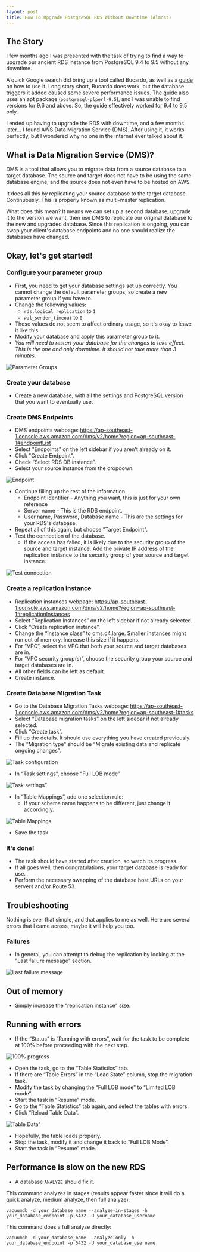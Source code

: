 ```yaml
---
layout: post
title: How To Upgrade PostgreSQL RDS Without Downtime (Almost)
---
```


## The Story
I few months ago I was presented with the task of trying to find a way to upgrade our ancient RDS instance from PostgreSQL 9.4 to 9.5 without any downtime.

A quick Google search did bring up a tool called Bucardo, as well as a [guide](https://medium.com/preply-engineering/postgres-multimaster-34f2446d5e14) on how to use it. Long story short, Bucardo does work, but the database triggers it added caused some severe performance issues. The guide also uses an apt package (`postgresql-plperl-9.5`), and I was unable to find versions for 9.6 and above. So, the guide effectively worked for 9.4 to 9.5 only.

I ended up having to upgrade the RDS with downtime, and a few months later... I found AWS Data Migration Service (DMS). After using it, it works perfectly, but I wondered why no one in the internet ever talked about it.

## What is Data Migration Service (DMS)?
DMS is a tool that allows you to migrate data from a source database to a target database. The source and target does not have to be using the same database engine, and the source does not even have to be hosted on AWS.

It does all this by replicating your source database to the target database. Continuously. This is properly known as multi-master replication.

What does this mean? It means we can set up a second database, upgrade it to the version we want, then use DMS to replicate our original database to the new and upgraded database. Since this replication is ongoing, you can swap your client's database endpoints and no one should realize the databases have changed.

## Okay, let's get started!
### Configure your parameter group
- First, you need to get your database settings set up correctly. You cannot change the default parameter groups, so create a new parameter group if you have to.
- Change the following values:
  - `rds.logical_replication` to `1`
  - `wal_sender_timeout` to `0`
- These values do not seem to affect ordinary usage, so it's okay to leave it like this.
- Modify your database and apply this parameter group to it.
- *You will need to restart your database for the changes to take effect. This is the one and only downtime. It should not take more than 3 minutes.*

![Parameter Groups](/images/postgresql-multi-master-replication/1.png "Parameter Groups")

### Create your database
- Create a new database, with all the settings and PostgreSQL version that you want to eventually use.

### Create DMS Endpoints
- DMS endpoints webpage: <https://ap-southeast-1.console.aws.amazon.com/dms/v2/home?region=ap-southeast-1#endpointList>
- Select "Endpoints" on the left sidebar if you aren't already on it.
- Click "Create Endpoint".
- Check “Select RDS DB instance”.
- Select your source instance from the dropdown.

![Endpoint](/images/postgresql-multi-master-replication/2.png "Endpoint")

- Continue filling up the rest of the information
  - Endpoint identifier - Anything you want, this is just for your own reference
  - Server name - This is the RDS endpoint.
  - User name, Password, Database name - This are the settings for your RDS's database.
- Repeat all of this again, but choose "Target Endpoint".
- Test the connection of the database.
  - If the access has failed, it is likely due to the security group of the source and target instance. Add the private IP address of the replication instance to the security group of your source and target instance.

![Test connection](/images/postgresql-multi-master-replication/3.png "Test connection")

### Create a replication instance
- Replication instances webpage: <https://ap-southeast-1.console.aws.amazon.com/dms/v2/home?region=ap-southeast-1#replicationInstances>
- Select “Replication Instances” on the left sidebar if not already selected.
- Click “Create replication instance”.
- Change the “Instance class” to dms.c4.large. Smaller instances might run out of memory. Increase this size if it happens.
- For “VPC”, select the VPC that both your source and target databases are in.
- For “VPC security group(s)”, choose the security group your source and target databases are in.
- All other fields can be left as default.
- Create instance.

### Create Database Migration Task
- Go to the Database Migration Tasks webpage: https://ap-southeast-1.console.aws.amazon.com/dms/v2/home?region=ap-southeast-1#tasks
- Select “Database migration tasks” on the left sidebar if not already selected.
- Click “Create task”.
- Fill up the details. It should use everything you have created previously.
- The “Migration type” should be “Migrate existing data and replicate ongoing changes”.

![Task configuration](/images/postgresql-multi-master-replication/4.png "Task configuration")

- In “Task settings”, choose “Full LOB mode”

![Task settings”](/images/postgresql-multi-master-replication/5.png "Task settings”")

- In “Table Mappings”, add one selection rule:
  - If your schema name happens to be different, just change it accordingly.

![Table Mappings](/images/postgresql-multi-master-replication/6.png "Table Mappings")

- Save the task.

### It's done!
- The task should have started after creation, so watch its progress.
- If all goes well, then congratulations, your target database is ready for use.
- Perform the necessary swapping of the database host URLs on your servers and/or Route 53.

## Troubleshooting
Nothing is ever that simple, and that applies to me as well. Here are several errors that I came across, maybe it will help you too.

### Failures
- In general, you can attempt to debug the replication by looking at the "Last failure message" section.

![Last failure message](/images/postgresql-multi-master-replication/7.png "Last failure message")

## Out of memory
- Simply increase the "replication instance" size.

## Running with errors
- If the “Status” is “Running with errors”, wait for the task to be complete at 100% before proceeding with the next step.

![100% progress](/images/postgresql-multi-master-replication/8.png "100% progress")

- Open the task, go to the “Table Statistics” tab.
- If there are “Table Errors” in the “Load State” column, stop the migration task.
- Modify the task by changing the “Full LOB mode” to “Limited LOB mode”.
- Start the task in “Resume” mode.
- Go to the “Table Statistics” tab again, and select the tables with errors.
- Click “Reload Table Data”.

![Table Data”](/images/postgresql-multi-master-replication/9.png "Table Data”")

- Hopefully, the table loads properly.
- Stop the task, modify it and change it back to “Full LOB Mode”.
- Start the task in “Resume” mode.

## Performance is slow on the new RDS
- A database `ANALYZE` should fix it.

This command analyzes in stages (results appear faster since it will do a quick analyze, medium analyze, then full analyze):

```
vacuumdb -d your_database_name --analyze-in-stages -h your_database_endpoint -p 5432 -U your_database_username
```

This command does a full analyze directly:

```
vacuumdb -d your_database_name --analyze-only -h your_database_endpoint -p 5432 -U your_database_username
```
